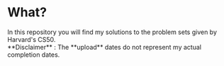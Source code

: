 # What?
<p> In this repository you will find my solutions to the problem sets given by Harvard's CS50.<br>
**Disclaimer** :  The **upload** dates do not represent my actual completion dates.</p>

